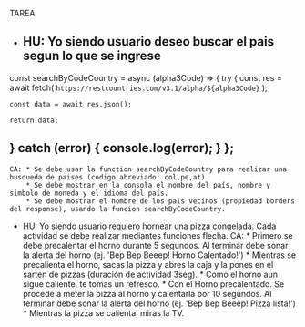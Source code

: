 TAREA

- HU: Yo siendo usuario deseo buscar el pais segun lo que se ingrese
  ---
const searchByCodeCountry = async (alpha3Code) => {
  try {
    const res = await fetch(
      `https://restcountries.com/v3.1/alpha/${alpha3Code}`
    );

    const data = await res.json();

    return data;
  } catch (error) {
    console.log(error);
  }
};
  ---
    CA: * Se debe usar la function searchByCodeCountry para realizar una busqueda de paises (codigo abreviado: col,pe,at)
        * Se debe mostrar en la consola el nombre del país, nombre y simbolo de moneda y el idioma del país.
        * Se debe mostrar el nombre de los pais vecinos (propiedad borders del response), usando la funcion searchByCodeCountry.

- HU: Yo siendo usuario requiero hornear una pizza congelada. Cada actividad se debe realizar mediantes funciones flecha.
    CA: * Primero se debe precalentar el horno durante 5 segundos. Al terminar debe sonar la alerta del horno (ej. 'Bep Bep Beeep! Horno Calentado!')
        * Mientras se precalienta el horno, sacas la pizza y abres la caja y la pones en el sarten de pizzas (duración de actividad 3seg).
        * Como el horno aun sigue caliente, te tomas un refresco.
        * Con el Horno precalentado. Se procede a meter la pizza al horno y calentarla por 10 segundos. Al terminar debe sonar la alerta del horno (ej. 'Bep Bep Beeep! Pizza lista!')
        * Mientras la pizza se calienta, miras la TV.

